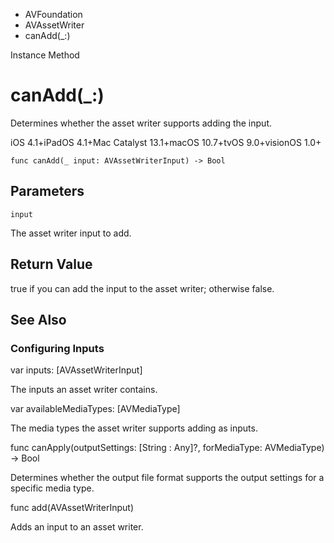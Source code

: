 

- AVFoundation
- AVAssetWriter
-  canAdd(\_:) 

Instance Method

# canAdd(\_:)

Determines whether the asset writer supports adding the input.

iOS 4.1+iPadOS 4.1+Mac Catalyst 13.1+macOS 10.7+tvOS 9.0+visionOS 1.0+

``` source
func canAdd(_ input: AVAssetWriterInput) -> Bool
```

## Parameters 

`input`  

The asset writer input to add.

## Return Value

true if you can add the input to the asset writer; otherwise false.

## See Also

### Configuring Inputs

var inputs: [AVAssetWriterInput]

The inputs an asset writer contains.

var availableMediaTypes: [AVMediaType]

The media types the asset writer supports adding as inputs.

func canApply(outputSettings: [String : Any]?, forMediaType: AVMediaType) -> Bool

Determines whether the output file format supports the output settings for a specific media type.

func add(AVAssetWriterInput)

Adds an input to an asset writer.

